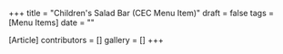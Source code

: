 +++
title = "Children's Salad Bar (CEC Menu Item)"
draft = false
tags = [Menu Items]
date = ""

[Article]
contributors = []
gallery = []
+++